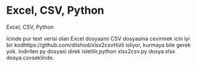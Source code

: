 # Excel, CSV, Python


Excel, CSV, Python



Icinde pur text verisi olan Excel dosyasini CSV dosyasina cevirmek icin iyi bir kodhttps://github.com/dilshod/xlsx2csvHizli isliyor, kurmaya bile gerek yok. Indirilen py dosyasi direk isletilir,python xlsx2csv.py dosya.xlsx dosya.csvseklinde.




